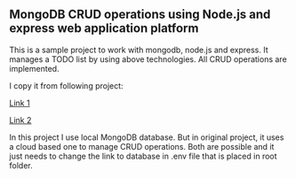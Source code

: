 ## MongoDB CRUD operations using Node.js and express web application platform

This is a sample project to work with mongodb, node.js and express. 
It manages a TODO list by using above technologies.
All CRUD operations are implemented. 

I copy it from following project:

<a href="https://medium.com/@diogo.fg.pinheiro/simple-to-do-list-app-with-node-js-and-mongodb-chapter-1-c645c7a27583"> Link 1 </a>

<a href="https://medium.com/@diogo.fg.pinheiro/simple-to-do-list-app-with-node-js-and-mongodb-chapter-2-3780a1c5b039"> Link 2 </a>

In this project I use local MongoDB database. But in original project, it uses a cloud based one to manage CRUD operations. Both are possible and it just needs to change the link to database in .env file that is placed in root folder.


